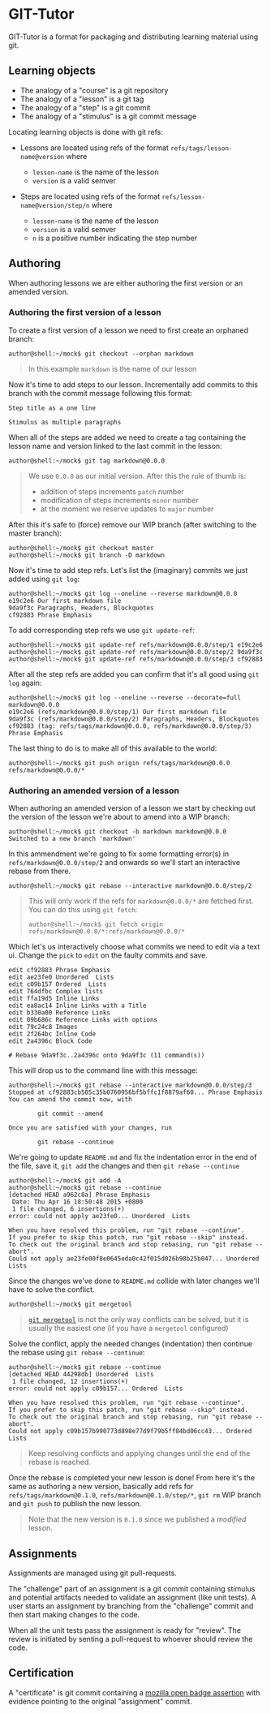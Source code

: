 # GIT-Tutor

GIT-Tutor is a format for packaging and distributing learning material using git.

## Learning objects

- The analogy of a "course" is a git repository
- The analogy of a "lesson" is a git tag
- The analogy of a "step" is a git commit
- The analogy of a "stimulus" is a git commit message

Locating learning objects is done with git refs:

- Lessons are located using refs of the format `refs/tags/lesson-name@version` where
  - `lesson-name` is the name of the lesson
  - `version` is a valid semver

- Steps are located using refs of the format `refs/lesson-name@version/step/n` where
  - `lesson-name` is the name of the lesson
  - `version` is a valid semver
  - `n` is a positive number indicating the step number

## Authoring

When authoring lessons we are either authoring the first version or an amended version.

### Authoring the first version of a lesson

To create a first version of a lesson we need to first create an orphaned branch:

```shell
author@shell:~/mock$ git checkout --orphan markdown
```

> In this example `markdown` is the name of our lesson

Now it's time to add steps to our lesson. Incrementally add commits to this branch with the commit message following this format:

```
Step title as a one line

Stimulus as multiple paragraphs
```

When all of the steps are added we need to create a tag containing the lesson name and version linked to the last commit in the lesson:

```shell
author@shell:~/mock$ git tag markdown@0.0.0
```
> We use `0.0.0` as our initial version. After this the rule of thumb is:
>
> - addition of steps increments `patch` number
> - modification of steps increments `minor` number
> - at the moment we reserve updates to `major` number

After this it's safe to (force) remove our WIP branch (after switching to the master branch):

```shell
author@shell:~/mock$ git checkout master
author@shell:~/mock$ git branch -D markdown
```

Now it's time to add step refs. Let's list the (imaginary) commits we just added using `git log`:

```shell
author@shell:~/mock$ git log --oneline --reverse markdown@0.0.0
e19c2e6 Our first markdown file
9da9f3c Paragraphs, Headers, Blockquotes
cf92883 Phrase Emphasis
```

To add corresponding step refs we use `git update-ref`:

```shell
author@shell:~/mock$ git update-ref refs/markdown@0.0.0/step/1 e19c2e6
author@shell:~/mock$ git update-ref refs/markdown@0.0.0/step/2 9da9f3c
author@shell:~/mock$ git update-ref refs/markdown@0.0.0/step/3 cf92883
```

After all the step refs are added you can confirm that it's all good using `git log` again:

```shell
author@shell:~/mock$ git log --oneline --reverse --decorate=full markdown@0.0.0
e19c2e6 (refs/markdown@0.0.0/step/1) Our first markdown file
9da9f3c (refs/markdown@0.0.0/step/2) Paragraphs, Headers, Blockquotes
cf92883 (tag: refs/tags/markdown@0.0.0, refs/markdown@0.0.0/step/3) Phrase Emphasis
```

The last thing to do is to make all of this available to the world:

```shell
author@shell:~/mock$ git push origin refs/tags/markdown@0.0.0 refs/markdown@0.0.0/*
```

### Authoring an amended version of a lesson

When authoring an amended version of a lesson we start by checking out the version of the lesson we're about to amend into a WIP branch:

```shell
author@shell:~/mock$ git checkout -b markdown markdown@0.0.0 
Switched to a new branch 'markdown'
```

In this ammendment we're going to fix some formatting error(s) in `refs/markdown@0.0.0/step/2` and onwards so we'll start an interactive rebase from there.

```shell
author@shell:~/mock$ git rebase --interactive markdown@0.0.0/step/2
```

> This will only work if the refs for `markdown@0.0.0/*` are fetched first. You can do this using `git fetch`:
>
> ```shell
> author@shell:~/mock$ git fetch origin refs/markdown@0.0.0/*:refs/markdown@0.0.0/*
>```

Which let's us interactively choose what commits we need to edit via a text ui. Change the `pick` to `edit` on the faulty commits and save.

```
edit cf92883 Phrase Emphasis
edit ae23fe0 Unordered  Lists
edit c09b157 Ordered  Lists
edit 764dfbc Complex lists
edit ffa19d5 Inline Links
edit ea8ac14 Inline Links with a Title
edit b330a00 Reference Links
edit 09b686c Reference Links with options
edit 79c24c8 Images
edit 2f264bc Inline Code
edit 2a4396c Block Code

# Rebase 9da9f3c..2a4396c onto 9da9f3c (11 command(s))
```

This will drop us to the command line with this message:

```shell
author@shell:~/mock$ git rebase --interactive markdown@0.0.0/step/3
Stopped at cf92883cb505c35b0760956bf5bffc1f8879af60... Phrase Emphasis
You can amend the commit now, with

        git commit --amend 

Once you are satisfied with your changes, run

        git rebase --continue
```

We're going to update `README.md` and fix the indentation error in the end of the file, save it, `git add` the changes and then `git rebase --continue`

```shell
author@shell:~/mock$ git add -A
author@shell:~/mock$ git rebase --continue 
[detached HEAD a962c8a] Phrase Emphasis
 Date: Thu Apr 16 18:50:48 2015 +0800
 1 file changed, 6 insertions(+)
error: could not apply ae23fe0... Unordered  Lists

When you have resolved this problem, run "git rebase --continue".
If you prefer to skip this patch, run "git rebase --skip" instead.
To check out the original branch and stop rebasing, run "git rebase --abort".
Could not apply ae23fe00f8e0645eda0c42f015d026b98b25b047... Unordered  Lists
```

Since the changes we've done to `README.md` collide with later changes we'll have to solve the conflict.

```shell
author@shell:~/mock$ git mergetool
```

> [`git mergetool`](http://www.git-scm.com/docs/git-mergetool) is not the only way conflicts can be solved, but it is usually the easiest one (if you have a `mergetool` configured)

Solve the conflict, apply the needed changes (indentation) then continue the rebase using `git rebase --continue`:

```shell
author@shell:~/mock$ git rebase --continue 
[detached HEAD 44298db] Unordered  Lists
 1 file changed, 12 insertions(+)
error: could not apply c09b157... Ordered  Lists

When you have resolved this problem, run "git rebase --continue".
If you prefer to skip this patch, run "git rebase --skip" instead.
To check out the original branch and stop rebasing, run "git rebase --abort".
Could not apply c09b157b990773d898e77d9f79b5ff84bd06cc43... Ordered  Lists
```

> Keep resolving conflicts and applying changes until the end of the rebase is reached.

Once the rebase is completed your new lesson is done! From here it's the same as authoring a new version, basically add refs for `refs/tags/markdown@0.1.0`, `refs/markdown@0.1.0/step/*`, `git rm` WIP branch and `git push` to publish the new lesson.

> Note that the new version is `0.1.0` since we published a *modified* lesson.

## Assignments

Assignments are managed using git pull-requests.

The "challenge" part of an assignment is a git commit containing stimulus and potential artifacts needed to validate an assignment (like unit tests). A user starts an assignment by branching from the "challenge" commit and then start making changes to the code.

When all the unit tests pass the assignment is ready for "review". The review is initiated by senting a pull-request to whoever should review the code.

## Certification

A "certificate" is git commit containing a [mozilla open badge assertion](https://github.com/mozilla/openbadges-specification/blob/master/Assertion/latest.md) with evidence pointing to the original "assignment" commit.
